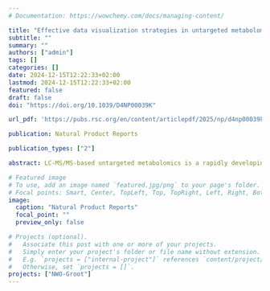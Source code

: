 ```yaml
---
# Documentation: https://wowchemy.com/docs/managing-content/

title: "Effective data visualization strategies in untargeted metabolomics"
subtitle: ""
summary: ""
authors: ["admin"]
tags: []
categories: []
date: 2024-12-15T12:22:33+02:00
lastmod: 2024-12-15T12:22:33+02:00
featured: false
draft: false
doi: "https://doi.org/10.1039/D4NP00039K"

url_pdf: 'https://pubs.rsc.org/en/content/articlepdf/2025/np/d4np00039k'

publication: Natural Product Reports

publication_types: ["2"]

abstract: LC-MS/MS-based untargeted metabolomics is a rapidly developing research field spawning increasing numbers of computational metabolomics tools assisting researchers with their complex data processing, analysis, and interpretation tasks. In this article, we review the entire untargeted metabolomics workflow from the perspective of information visualization, visual analytics and visual data integration. Data visualization is a crucial step at every stage of the metabolomics workflow, where it provides core components of data inspection, evaluation, and sharing capabilities. However, due to the large number of available data analysis tools and corresponding visualization components, it is hard for both users and developers to get an overview of what is already available and which tools are suitable for their analysis. In addition, there is little cross-pollination between the fields of data visualization and metabolomics, leaving visual tools to be designed in a secondary and mostly ad hoc fashion. With this review, we aim to bridge the gap between the fields of untargeted metabolomics and data visualization. First, we introduce data visualization to the untargeted metabolomics field as a topic worthy of its own dedicated research, and provide a primer on cutting-edge visualization research into data visualization for both researchers as well as developers active in metabolomics. We extend this primer with a discussion of best practices for data visualization as they have emerged from data visualization studies. Second, we provide a practical roadmap to the visual tool landscape and its use within the untargeted metabolomics field. Here, for several computational analysis stages within the untargeted metabolomics workflow, we provide an overview of commonly used visual strategies with practical examples. In this context, we will also outline promising areas for further research and development. We end the review with a set of recommendations for developers and users on how to make the best use of visualizations for more effective and transparent communication of results.

# Featured image
# To use, add an image named `featured.jpg/png` to your page's folder.
# Focal points: Smart, Center, TopLeft, Top, TopRight, Left, Right, BottomLeft, Bottom, BottomRight.
image:
  caption: "Natural Product Reports"
  focal_point: ""
  preview_only: false

# Projects (optional).
#   Associate this post with one or more of your projects.
#   Simply enter your project's folder or file name without extension.
#   E.g. `projects = ["internal-project"]` references `content/project/deep-learning/index.md`.
#   Otherwise, set `projects = []`.
projects: ["NWO-Groot"]
---
```

